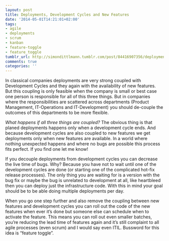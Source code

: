```yaml
---
layout: post
title: Deployments, Development Cycles and New Features
date: '2014-05-01T14:21:01+02:00'
tags:
- agile
- deployments
- scrum
- kanban
- feature-toggle
- feature_toggle
tumblr_url: http://simondittlmann.tumblr.com/post/84416907356/deployments-development-cycles-and-new-features
comments: true
categories: ''
---
```

<p>In classical companies deployments are very strong coupled with Development Cycles and they again with the availability of new features. But this coupling is only feasible when the company is small or best case one person is responsible for all of this three things. But in companies where the responsibilities are scattered across departments (Product Management, IT-Operations and IT-Development) you should de-couple the outcomes of this departments to be more flexible.</p>

<p><em>What happens if all three things are coupled?</em>
The obvious thing is that planed deployments happens only when a development cycle ends. And because development cycles are also coupled to new features we get deployments only when new features are available. In a world where nothing unexpected happens and where no bugs are possible this process fits perfect. If you find one let me know!</p>

<p>If you decouple deployments from development cycles you can decrease the live time of bugs. Why? Because you have not to wait until one of the development cycles are done (or starting one of the complicated hot-fix release processes). The only thing you are waiting for is a version with the bug fix or maybe the bug is unrelated to development at all, like heartbleed then you can deploy just the infrastructure code. With this in mind your goal should be to be able doing multiple deployments per day.</p>

<p>When you go one step further and also remove the coupling between new features and development cycles you can roll out the code of the new features when ever it&#8217;s done but someone else can schedule when to activate the feature. This means you can roll out even smaller batches, you&#8217;re reducing the lead time of features again and it&#8217;s still complaint to all agile processes (even scrum) and I would say even ITIL. Bussword for this idea is &#8220;feature toggle&#8221;.</p>
